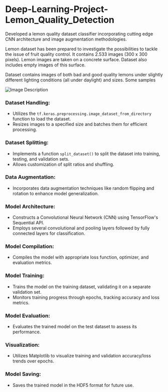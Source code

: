 # Deep-Learning-Project-Lemon_Quality_Detection
Developed a lemon quality dataset classifier incorporating cutting edge CNN architecture and image augmentation methodologies.

Lemon dataset has been prepared to investigate the possibilities to tackle the issue of fruit quality control. It contains 2.533 images (300 x 300 pixels). Lemon images are taken on a concrete surface. Dataset also includes empty images of this surface.

Dataset contains images of both bad and good quality lemons under slightly different lighting conditions (all under daylight) and sizes.
Some samples

![Image Description](https://encrypted-tbn0.gstatic.com/images?q=tbn:ANd9GcRvKP_cgBD37hbQdhCxIqaZtYnZmCkYxg1hFw&usqp=CAU)


### Dataset Handling:
- Utilizes the `tf.keras.preprocessing.image_dataset_from_directory` function to load the dataset.
- Resizes images to a specified size and batches them for efficient processing.

### Dataset Splitting:
- Implements a function `split_dataset()` to split the dataset into training, testing, and validation sets.
- Allows customization of split ratios and shuffling.

### Data Augmentation:
- Incorporates data augmentation techniques like random flipping and rotation to enhance model generalization.

### Model Architecture:
- Constructs a Convolutional Neural Network (CNN) using TensorFlow's Sequential API.
- Employs several convolutional and pooling layers followed by fully connected layers for classification.

### Model Compilation:
- Compiles the model with appropriate loss function, optimizer, and evaluation metrics.

### Model Training:
- Trains the model on the training dataset, validating it on a separate validation set.
- Monitors training progress through epochs, tracking accuracy and loss metrics.

### Model Evaluation:
- Evaluates the trained model on the test dataset to assess its performance.

### Visualization:
- Utilizes Matplotlib to visualize training and validation accuracy/loss trends over epochs.

### Model Saving:
- Saves the trained model in the HDF5 format for future use.


